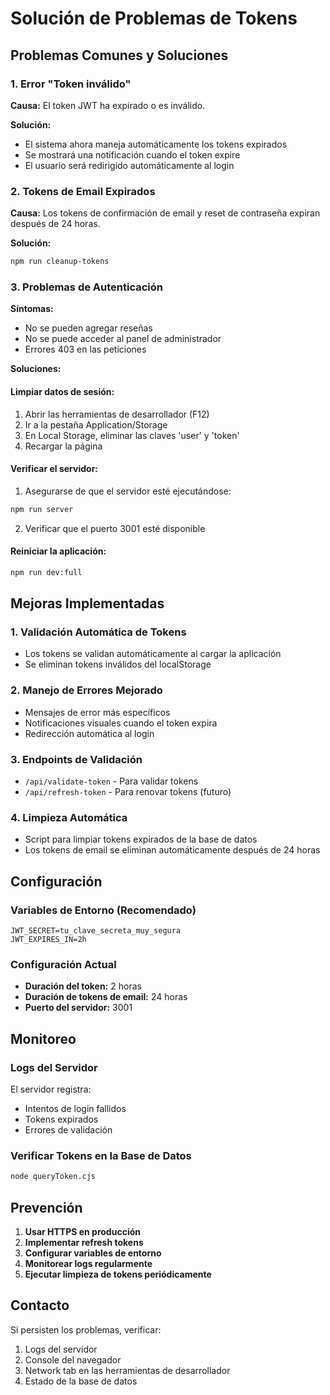# Solución de Problemas de Tokens

## Problemas Comunes y Soluciones

### 1. Error "Token inválido"

**Causa:** El token JWT ha expirado o es inválido.

**Solución:**
- El sistema ahora maneja automáticamente los tokens expirados
- Se mostrará una notificación cuando el token expire
- El usuario será redirigido automáticamente al login

### 2. Tokens de Email Expirados

**Causa:** Los tokens de confirmación de email y reset de contraseña expiran después de 24 horas.

**Solución:**
```bash
npm run cleanup-tokens
```

### 3. Problemas de Autenticación

**Síntomas:**
- No se pueden agregar reseñas
- No se puede acceder al panel de administrador
- Errores 403 en las peticiones

**Soluciones:**

#### Limpiar datos de sesión:
1. Abrir las herramientas de desarrollador (F12)
2. Ir a la pestaña Application/Storage
3. En Local Storage, eliminar las claves 'user' y 'token'
4. Recargar la página

#### Verificar el servidor:
1. Asegurarse de que el servidor esté ejecutándose:
```bash
npm run server
```

2. Verificar que el puerto 3001 esté disponible

#### Reiniciar la aplicación:
```bash
npm run dev:full
```

## Mejoras Implementadas

### 1. Validación Automática de Tokens
- Los tokens se validan automáticamente al cargar la aplicación
- Se eliminan tokens inválidos del localStorage

### 2. Manejo de Errores Mejorado
- Mensajes de error más específicos
- Notificaciones visuales cuando el token expira
- Redirección automática al login

### 3. Endpoints de Validación
- `/api/validate-token` - Para validar tokens
- `/api/refresh-token` - Para renovar tokens (futuro)

### 4. Limpieza Automática
- Script para limpiar tokens expirados de la base de datos
- Los tokens de email se eliminan automáticamente después de 24 horas

## Configuración

### Variables de Entorno (Recomendado)
```env
JWT_SECRET=tu_clave_secreta_muy_segura
JWT_EXPIRES_IN=2h
```

### Configuración Actual
- **Duración del token:** 2 horas
- **Duración de tokens de email:** 24 horas
- **Puerto del servidor:** 3001

## Monitoreo

### Logs del Servidor
El servidor registra:
- Intentos de login fallidos
- Tokens expirados
- Errores de validación

### Verificar Tokens en la Base de Datos
```bash
node queryToken.cjs
```

## Prevención

1. **Usar HTTPS en producción**
2. **Implementar refresh tokens**
3. **Configurar variables de entorno**
4. **Monitorear logs regularmente**
5. **Ejecutar limpieza de tokens periódicamente**

## Contacto

Si persisten los problemas, verificar:
1. Logs del servidor
2. Console del navegador
3. Network tab en las herramientas de desarrollador
4. Estado de la base de datos 